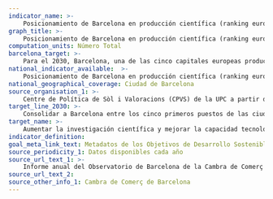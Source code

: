 ```yaml
---
indicator_name: >-
    Posicionamiento de Barcelona en producción científica (ranking europeo y mundial)
graph_title: >-
    Posicionamiento de Barcelona en producción científica (ranking europeo y mundial)
computation_units: Número Total
barcelona_target: >-
    Para el 2030, Barcelona, una de las cinco capitales europeas producción científica
national_indicator_available:  >-
    Posicionamiento de Barcelona en producción científica (ranking europeo y mundial)
national_geographical_coverage: Ciudad de Barcelona 
source_organisation_1: >-
    Centre de Política de Sòl i Valoracions (CPVS) de la UPC a partir de los datos del SCI (Science Citation Index)
target_line_2030: >-
    Consolidar a Barcelona entre los cinco primeros puestos de las ciudades europeas en el Innovation Cities Index
target_name: >-
    Aumentar la investigación científica y mejorar la capacidad tecnológica de los sectores industriales de todos los países, en particular los países en desarrollo, entre otros métodos, fomentando la innovación y aumentando sustancialmente, de aquí al 2030, el número de personas que trabajan en el campo de la investigación y el desarrollo por cada millón de habitantes, así como el gasto en investigación y desarrollo de los sectores público y privado
indicator_definition:
goal_meta_link_text: Metadatos de los Objetivos de Desarrollo Sostenible de las Naciones Unidas (pdf 894kB)
source_periodicity_1: Datos disponibles cada año
source_url_text_1: >-
    Informe anual del Observatorio de Barcelona de la Cambra de Comerç de Barcelona
source_url_text_2: 
source_other_info_1: Cambra de Comerç de Barcelona
---
```

